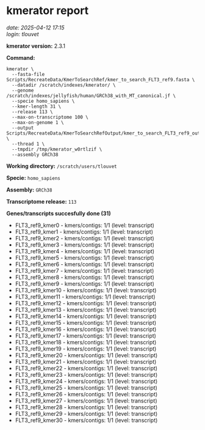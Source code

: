 # kmerator report
*date: 2025-04-12 17:15*  
*login: tlouvet*

**kmerator version:** 2.3.1

**Command:**

```
kmerator \
  --fasta-file Scripts/RecreateData/KmerToSearchRef/kmer_to_search_FLT3_ref9.fasta \
  --datadir /scratch/indexes/kmerator/ \
  --genome /scratch/indexes/jellyfish/human/GRCh38_with_MT_canonical.jf \
  --specie homo_sapiens \
  --kmer-length 31 \
  --release 113 \
  --max-on-transcriptome 100 \
  --max-on-genome 1 \
  --output Scripts/RecreateData/KmerToSearchRefOutput/kmer_to_search_FLT3_ref9_output \
  --thread 1 \
  --tmpdir /tmp/kmerator_w0rtlzif \
  --assembly GRCh38
```

**Working directory:** `/scratch/users/tlouvet`

**Specie:** `homo_sapiens`

**Assembly:** `GRCh38`

**Transcriptome release:** `113`

**Genes/transcripts succesfully done (31)**

- FLT3_ref9_kmer0 - kmers/contigs: 1/1 (level: transcript)
- FLT3_ref9_kmer1 - kmers/contigs: 1/1 (level: transcript)
- FLT3_ref9_kmer2 - kmers/contigs: 1/1 (level: transcript)
- FLT3_ref9_kmer3 - kmers/contigs: 1/1 (level: transcript)
- FLT3_ref9_kmer4 - kmers/contigs: 1/1 (level: transcript)
- FLT3_ref9_kmer5 - kmers/contigs: 1/1 (level: transcript)
- FLT3_ref9_kmer6 - kmers/contigs: 1/1 (level: transcript)
- FLT3_ref9_kmer7 - kmers/contigs: 1/1 (level: transcript)
- FLT3_ref9_kmer8 - kmers/contigs: 1/1 (level: transcript)
- FLT3_ref9_kmer9 - kmers/contigs: 1/1 (level: transcript)
- FLT3_ref9_kmer10 - kmers/contigs: 1/1 (level: transcript)
- FLT3_ref9_kmer11 - kmers/contigs: 1/1 (level: transcript)
- FLT3_ref9_kmer12 - kmers/contigs: 1/1 (level: transcript)
- FLT3_ref9_kmer13 - kmers/contigs: 1/1 (level: transcript)
- FLT3_ref9_kmer14 - kmers/contigs: 1/1 (level: transcript)
- FLT3_ref9_kmer15 - kmers/contigs: 1/1 (level: transcript)
- FLT3_ref9_kmer16 - kmers/contigs: 1/1 (level: transcript)
- FLT3_ref9_kmer17 - kmers/contigs: 1/1 (level: transcript)
- FLT3_ref9_kmer18 - kmers/contigs: 1/1 (level: transcript)
- FLT3_ref9_kmer19 - kmers/contigs: 1/1 (level: transcript)
- FLT3_ref9_kmer20 - kmers/contigs: 1/1 (level: transcript)
- FLT3_ref9_kmer21 - kmers/contigs: 1/1 (level: transcript)
- FLT3_ref9_kmer22 - kmers/contigs: 1/1 (level: transcript)
- FLT3_ref9_kmer23 - kmers/contigs: 1/1 (level: transcript)
- FLT3_ref9_kmer24 - kmers/contigs: 1/1 (level: transcript)
- FLT3_ref9_kmer25 - kmers/contigs: 1/1 (level: transcript)
- FLT3_ref9_kmer26 - kmers/contigs: 1/1 (level: transcript)
- FLT3_ref9_kmer27 - kmers/contigs: 1/1 (level: transcript)
- FLT3_ref9_kmer28 - kmers/contigs: 1/1 (level: transcript)
- FLT3_ref9_kmer29 - kmers/contigs: 1/1 (level: transcript)
- FLT3_ref9_kmer30 - kmers/contigs: 1/1 (level: transcript)
